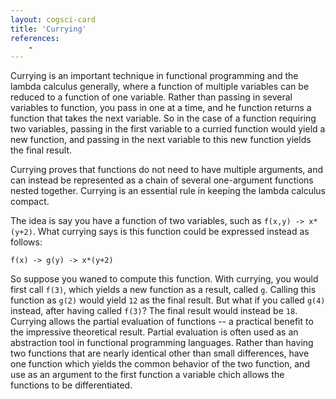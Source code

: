 ```yaml
---
layout: cogsci-card
title: 'Currying'
references:
    - 
---
```


Currying is an important technique in functional programming and the lambda calculus generally, where a function of multiple variables can be reduced to a function of one variable. Rather than passing in several variables to function, you pass in one at a time, and he function returns a function that takes the next variable. So in the case of a function requiring two variables, passing in the first variable to a curried function would yield a new function, and passing in the next variable to this new function yields the final result.

Currying proves that functions do not need to have multiple arguments, and can instead be represented as a chain of several one-argument functions nested together. Currying is an essential rule in keeping the lambda calculus compact.

The idea is say you have a function of two variables, such as `f(x,y) -> x*(y+2)`. What currying says is this function could be expressed instead as follows:

`f(x) -> g(y) -> x*(y+2)`

So suppose you waned to compute this function. With currying, you would first call `f(3)`, which yields a new function as a result, called `g`. Calling this function as `g(2)` would yield `12` as the final result. But what if you called `g(4)` instead, after having called `f(3)`? The final result would instead be `18`. Currying allows the partial evaluation of functions -- a practical benefit to the impressive theoretical result. Partial evaluation is often used as an abstraction tool in functional programming languages. Rather than having two functions that are nearly identical other than small differences, have one function which yields the common behavior of the two function, and use as an argument to the first function a variable chich allows the functions to be differentiated. 